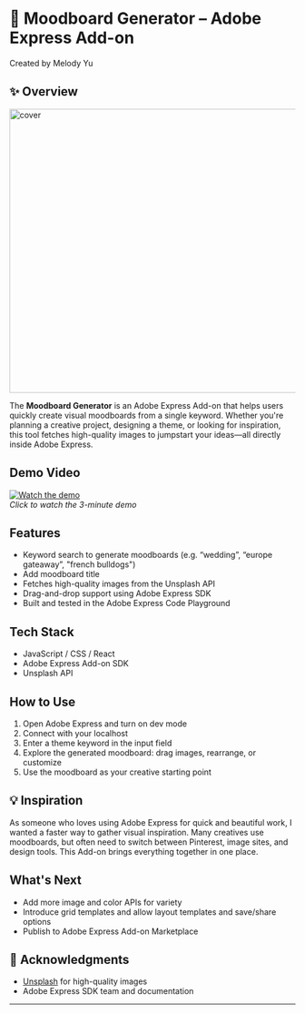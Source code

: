 # 🎨 Moodboard Generator – Adobe Express Add-on  
Created by Melody Yu


## ✨ Overview
<img width="884" height="499" alt="cover" src="https://github.com/user-attachments/assets/bfeecef5-0204-4151-94d6-a143e610edb4" />

The **Moodboard Generator** is an Adobe Express Add-on that helps users quickly create visual moodboards from a single keyword. Whether you're planning a creative project, designing a theme, or looking for inspiration, this tool fetches high-quality images to jumpstart your ideas—all directly inside Adobe Express.

## Demo Video
[![Watch the demo](https://img.youtube.com/vi/Giua_vMQJpY/0.jpg)](https://youtu.be/Giua_vMQJpY)  
*Click to watch the 3-minute demo*


## Features

- Keyword search to generate moodboards (e.g. “wedding”, “europe gateaway”, "french bulldogs")
- Add moodboard title
- Fetches high-quality images from the Unsplash API
- Drag-and-drop support using Adobe Express SDK
- Built and tested in the Adobe Express Code Playground

## Tech Stack

- JavaScript / CSS / React
- Adobe Express Add-on SDK
- Unsplash API

## How to Use

1. Open Adobe Express and turn on dev mode
2. Connect with your localhost
3. Enter a theme keyword in the input field
4. Explore the generated moodboard: drag images, rearrange, or customize
5. Use the moodboard as your creative starting point

## 💡 Inspiration

As someone who loves using Adobe Express for quick and beautiful work, I wanted a faster way to gather visual inspiration. Many creatives use moodboards, but often need to switch between Pinterest, image sites, and design tools. This Add-on brings everything together in one place.

##  What's Next

- Add more image and color APIs for variety
- Introduce grid templates and allow layout templates and save/share options
- Publish to Adobe Express Add-on Marketplace

## 🙌 Acknowledgments

- [Unsplash](https://unsplash.com/developers) for high-quality images
- Adobe Express SDK team and documentation

---

